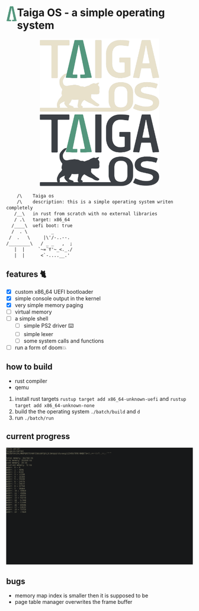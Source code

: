 # <img src="/resources/images/logos/logo_minimalist.png" alt="Taiga OS logo" title="logo" align="left" height="40" /> Taiga OS - a simple operating system
<p align="center">
<img src="/resources/images/logos/logo_light.png#gh-dark-mode-only" alt="taiga os logo" title="logo" align="center" height="200" />


<img src="/resources/images/logos/logo_dark.png#gh-light-mode-only" alt="Taiga OS logo" title="logo" align="center" height="200" />
</p>

```
    /\    Taiga os
    /\    description: this is a simple operating system writen completely 
   /__\   in rust from scratch with no external libraries
   / .\   target: x86_64
  /____\  uefi boot: true
  /  . \         _
 /  .   \     |\'/-..--.
/________\   / _ _   ,  ;
   |  |     `~=`Y'~_<._./
   |  |	     <`-....__.'
```

## features 🐈
* [x] custom x86_64 UEFI bootloader
* [x] simple console output in the kernel
* [x] very simple memory paging
* [ ] virtual memory
* [ ] a simple shell
    * [ ] simple PS2 driver ⌨️
    * [ ] simple lexer
    * [ ] some system calls and functions
* [ ] run a form of  doom💥

## how to build
* rust compiler
* qemu

1. install rust targets   `rustup target add x86_64-unknown-uefi` and
    `rustup target add x86_64-unknown-none`
2. build the the operating system `./batch/build` and `d`
3. run `./batch/run`

## current progress

![](resources/images/screenshots/7_memory_paging.png)
## bugs
* memory map index is smaller then it is supposed to be
* page table manager overwrites the frame buffer 